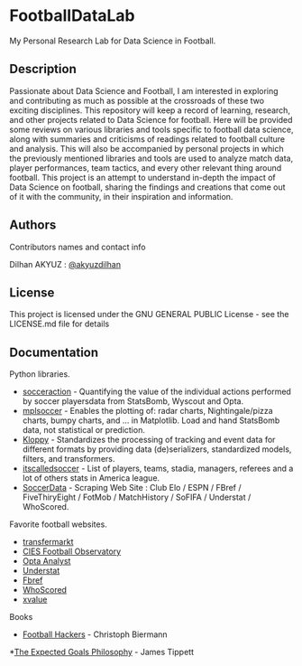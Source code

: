 # FootballDataLab

My Personal Research Lab for Data Science in Football.

## Description

Passionate about Data Science and Football, I am interested in exploring and contributing as much as possible at the crossroads of these two exciting disciplines. This repository will keep a record of learning, research, and other projects related to Data Science for football. Here will be provided some reviews on various libraries and tools specific to football data science, along with summaries and criticisms of readings related to football culture and analysis. This will also be accompanied by personal projects in which the previously mentioned libraries and tools are used to analyze match data, player performances, team tactics, and every other relevant thing around football. This project is an attempt to understand in-depth the impact of Data Science on football, sharing the findings and creations that come out of it with the community, in their inspiration and information.

## Authors

Contributors names and contact info

Dilhan AKYUZ : [@akyuzdilhan](https://www.linkedin.com/in/dilhan-akyuz/)

## License

This project is licensed under the GNU GENERAL PUBLIC License - see the LICENSE.md file for details

## Documentation

Python libraries.
* [socceraction](https://socceraction.readthedocs.io/en/latest/) - Quantifying the value of the individual actions performed by soccer playersdata from StatsBomb, Wyscout and Opta.
* [mplsoccer](https://mplsoccer.readthedocs.io/en/latest/) - Enables the plotting of: radar charts, Nightingale/pizza charts, bumpy charts, and … in Matplotlib. Load and hand StatsBomb data, not statistical or prediction.
* [Kloppy](https://kloppy.pysport.org/) - Standardizes the processing of tracking and event data for different formats by providing data (de)serializers, standardized models, filters, and transformers.
* [itscalledsoccer](https://american-soccer-analysis.github.io/itscalledsoccer/) - List of players, teams, stadia, managers, referees and a lot of others stats in America league.
* [SoccerData](https://soccerdata.readthedocs.io/en/latest/) - Scraping Web Site : Club Elo / ESPN / FBref / FiveThiryEight / FotMob / MatchHistory / SoFIFA / Understat / WhoScored.

Favorite football websites.
* [transfermarkt](https://www.transfermarkt.co.uk/)
* [CIES Football Observatory](https://football-observatory.com/)
* [Opta Analyst](https://theanalyst.com/eu/sport/football/)
* [Understat](https://understat.com/)
* [Fbref](https://fbref.com/en/)
* [WhoScored](https://www.whoscored.com/)
* [xvalue](https://xvalue.ai/)

Books
* [Football Hackers](https://www.amazon.co.uk/Football-Hackers-Science-Data-Revolution/dp/1788702050/ref=pd_sbs_d_sccl_3_4/261-0484870-1509713?pd_rd_w=zegIA&content-id=amzn1.sym.f5d177b3-9290-4c61-8b0e-06b08cdd933f&pf_rd_p=f5d177b3-9290-4c61-8b0e-06b08cdd933f&pf_rd_r=D8Z462B9TWYD8DH22CF1&pd_rd_wg=xoclF&pd_rd_r=39985e64-a1f1-45fa-9e4b-c44a62e74f0f&pd_rd_i=1788702050&psc=1) - Christoph Biermann

*[The Expected Goals Philosophy](https://www.amazon.co.uk/Expected-Goals-Philosophy-Game-Changing-Analysing/dp/1089883188/ref=pd_bxgy_d_sccl_1/261-0484870-1509713?pd_rd_w=PZV6s&content-id=amzn1.sym.46f507f3-7fc1-4bf4-9492-ed026d6e4f68&pf_rd_p=46f507f3-7fc1-4bf4-9492-ed026d6e4f68&pf_rd_r=XZ3HRXNXVH5T6MHA732W&pd_rd_wg=VauYX&pd_rd_r=e250d966-929b-4644-ae52-8daf1f1df9de&pd_rd_i=1089883188&psc=1) - James Tippett
